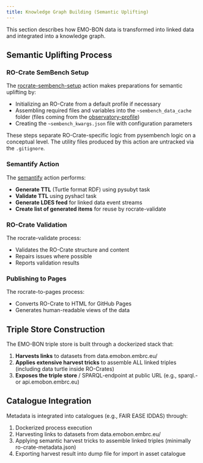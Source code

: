 ```yaml
---
title: Knowledge Graph Building (Semantic Uplifting)
---
```


This section describes how EMO-BON data is transformed into linked data and integrated into a knowledge graph.

## Semantic Uplifting Process

### RO-Crate SemBench Setup

The [rocrate-sembench-setup](https://github.com/vliz-be-opsci/rocrate-sembench-setup) action makes preparations for semantic uplifting by:

- Initializing an RO-Crate from a default profile if necessary
- Assembling required files and variables into the `~sembench_data_cache` folder (files coming from the [observatory-profile](https://github.com/emo-bon/observatory-profile))
- Creating the `~sembench_kwargs.json` file with configuration parameters

These steps separate RO-Crate-specific logic from pysembench logic on a conceptual level. The utility files produced by this action are untracked via the `.gitignore`.

### Semantify Action

The [semantify](https://github.com/vliz-be-opsci/semantify) action performs:

- **Generate TTL** (Turtle format RDF) using pysubyt task
- **Validate TTL** using pyshacl task
- **Generate LDES feed** for linked data event streams
- **Create list of generated items** for reuse by rocrate-validate

### RO-Crate Validation

The rocrate-validate process:
- Validates the RO-Crate structure and content
- Repairs issues where possible
- Reports validation results

### Publishing to Pages

The rocrate-to-pages process:
- Converts RO-Crate to HTML for GitHub Pages
- Generates human-readable views of the data

## Triple Store Construction

The EMO-BON triple store is built through a dockerized stack that:

1. **Harvests links** to datasets from data.emobon.embrc.eu/
2. **Applies extensive harvest tricks** to assemble ALL linked triples (including data turtle inside RO-Crates)
3. **Exposes the triple store** / SPARQL-endpoint at public URL (e.g., sparql.- or api.emobon.embrc.eu)

## Catalogue Integration

Metadata is integrated into catalogues (e.g., FAIR EASE IDDAS) through:

1. Dockerized process execution
2. Harvesting links to datasets from data.emobon.embrc.eu/
3. Applying semantic harvest tricks to assemble linked triples (minimally ro-crate-metadata.json)
4. Exporting harvest result into dump file for import in asset catalogue
